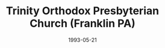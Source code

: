 ---
date: &id001 1993-05-21
end_date: null
location:
  address: 545 Elk Street
  city: Franklin
  state: PA
minister:
- end: 1996-01-01
  name: Everett DeVelde, Jr.
  start: 1993-05-21
  type: Pastor
- end: 2000-01-01
  name: Jeff Lawson
  start: 1997-01-01
  type: Pastor
- end: 2003-01-01
  name: Everett DeVelde, Jr.
  start: 2000-01-01
  type: Pastor
- end: 2004-01-01
  name: Karl Hubenthall
  start: 2003-01-01
  type: Pastor
- end: null
  name: David G. Graves
  start: 2012-01-01
  type: Pastor
ministers:
- Everett DeVelde, Jr.
- Jeff Lawson
- Everett DeVelde, Jr.
- Karl Hubenthall
- David G. Graves
name: Trinity Orthodox Presbyterian Church
names:
- end: null
  name: Trinity Orthodox Presbyterian Church
  start: 1993-05-21
origination_date: *id001
raw_data: "PA Franklin\n\nTrinity Orthodox Presbyterian Church  (May 21, 1993\u2013\
  \ )\n545 Elk Street\nPastors: Everett DeVelde, Jr., 1993\u201396\nJeff Lawson, 1997\u2013\
  2000\nEverett DeVelde, Jr., 2000\u20132003\nKarl Hubenthall, 2003\u20134\nDavid\
  \ G. Graves, 2012\u2013"
states:
- PA
status:
  active: true
  end_date: null
  reason: null
  received_from: null
  withdrawal_to: null
title: Trinity Orthodox Presbyterian Church (Franklin PA)
year_established:
- 1993

---